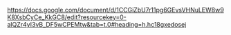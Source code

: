 https://docs.google.com/document/d/1CCGiZbU7r11pg6GEvsVHNuLEW8w9K8XsbCyCe_KkGC8/edit?resourcekey=0-alQZr4yI3vB_DF5wCPEMtw&tab=t.0#heading=h.hc18gxedosej
